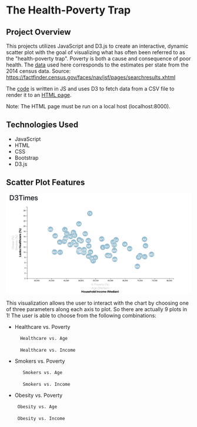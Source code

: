 # The Health-Poverty Trap


## Project Overview

This projects utilizes JavaScript and D3.js to create an interactive, dynamic scatter plot with the goal of visualizing what has often been referred to as the "health-poverty trap". Poverty is both a cause and consequence of poor health. The [data](assets/data/data.csv) used here corresponds to the estimates per state from the 2014 census data. Source: https://factfinder.census.gov/faces/nav/jsf/pages/searchresults.xhtml

The [code](assets/js/app.js) is written in JS and uses D3 to fetch data from a CSV file to render it to an [HTML page](index.html).

Note: The HTML page must be run on a local host (localhost:8000).

## Technologies Used

- JavaScript
- HTML
- CSS
- Bootstrap
- D3.js

## Scatter Plot Features

![](images/scatterplot.png)


This visualization allows the user to interact with the chart by choosing one of three parameters along each axis to plot. So there are actually 9 plots in 1!
The user is able to choose from the following combinations:

- Healthcare vs. Poverty 

        Healthcare vs. Age 
             
        Healthcare vs. Income 
           
- Smokers vs. Poverty

         Smokers vs. Age
          
         Smokers vs. Income
        
- Obesity vs. Poverty

       Obesity vs. Age
        
       Obesity vs. Income

